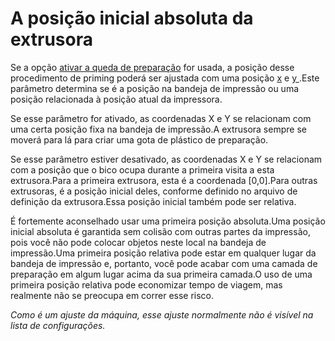 A posição inicial absoluta da extrusora
====
Se a opção [ativar a queda de preparação](../plataform_adhiction/prime_blob_enable.md) for usada, a posição desse procedimento de priming poderá ser ajustada com uma posição [x](../platafort_adhiction/extruder_prime_x_x.mdd) e [y ](../plataform_adhiction/extruder_prime_pos_y.md).Este parâmetro determina se é a posição na bandeja de impressão ou uma posição relacionada à posição atual da impressora.

Se esse parâmetro for ativado, as coordenadas X e Y se relacionam com uma certa posição fixa na bandeja de impressão.A extrusora sempre se moverá para lá para criar uma gota de plástico de preparação.

Se esse parâmetro estiver desativado, as coordenadas X e Y se relacionam com a posição que o bico ocupa durante a primeira visita a esta extrusora.Para a primeira extrusora, esta é a coordenada [0,0].Para outras extrusoras, é a posição inicial deles, conforme definido no arquivo de definição da extrusora.Essa posição inicial também pode ser relativa.

É fortemente aconselhado usar uma primeira posição absoluta.Uma posição inicial absoluta é garantida sem colisão com outras partes da impressão, pois você não pode colocar objetos neste local na bandeja de impressão.Uma primeira posição relativa pode estar em qualquer lugar da bandeja de impressão e, portanto, você pode acabar com uma camada de preparação em algum lugar acima da sua primeira camada.O uso de uma primeira posição relativa pode economizar tempo de viagem, mas realmente não se preocupa em correr esse risco.

*Como é um ajuste da máquina, esse ajuste normalmente não é visível na lista de configurações.*